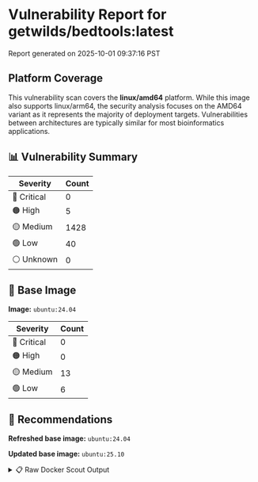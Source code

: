# Vulnerability Report for getwilds/bedtools:latest

Report generated on 2025-10-01 09:37:16 PST

## Platform Coverage

This vulnerability scan covers the **linux/amd64** platform. While this image also supports linux/arm64, the security analysis focuses on the AMD64 variant as it represents the majority of deployment targets. Vulnerabilities between architectures are typically similar for most bioinformatics applications.

## 📊 Vulnerability Summary

| Severity | Count |
|----------|-------|
| 🔴 Critical | 0 |
| 🟠 High | 5 |
| 🟡 Medium | 1428 |
| 🟢 Low | 40 |
| ⚪ Unknown | 0 |

## 🐳 Base Image

**Image:** `ubuntu:24.04`

| Severity | Count |
|----------|-------|
| 🔴 Critical | 0 |
| 🟠 High | 0 |
| 🟡 Medium | 13 |
| 🟢 Low | 6 |

## 🔄 Recommendations

**Refreshed base image:** `ubuntu:24.04`

**Updated base image:** `ubuntu:25.10`

<details>
<summary>📋 Raw Docker Scout Output</summary>

```text
Target               │  getwilds/bedtools:latest  │    0C     5H   1428M    40L   
    digest             │  24516c43b5f8                      │                               
  Base image           │  ubuntu:24.04                      │    0C     0H    13M     6L    
  Refreshed base image │  ubuntu:24.04                      │    0C     0H     5M     6L    
                       │                                    │                  -8           
  Updated base image   │  ubuntu:25.10                      │    0C     0H     0M     0L    
                       │                                    │                 -13     -6    

What's next:
    View vulnerabilities → docker scout cves getwilds/bedtools:latest
    View base image update recommendations → docker scout recommendations getwilds/bedtools:latest
    Include policy results in your quickview by supplying an organization → docker scout quickview getwilds/bedtools:latest --org <organization>
```
</details>
